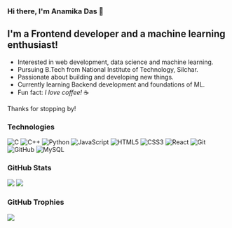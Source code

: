 ### Hi there, I'm Anamika Das 👋

## I'm a Frontend developer and a machine learning enthusiast!

- Interested in web development, data science and machine learning.
- Pursuing B.Tech from National Institute of Technology, Silchar.
- Passionate about building and developing new things.
- Currently learning Backend development and foundations of ML.
- Fun fact: *I love coffee!* ☕

Thanks for stopping by!


### Technologies
![C](https://img.shields.io/badge/c-%2300599C.svg?style=flat&logo=c&logoColor=white) ![C++](https://img.shields.io/badge/c++-%2300599C.svg?style=flat&logo=c%2B%2B&logoColor=white) ![Python](https://img.shields.io/badge/python-3670A0?style=flat&logo=python&logoColor=ffdd54) ![JavaScript](https://img.shields.io/badge/javascript-%23323330.svg?style=flat&logo=javascript&logoColor=%23F7DF1E) ![HTML5](https://img.shields.io/badge/html5-%23E34F26.svg?style=flat&logo=html5&logoColor=white) ![CSS3](https://img.shields.io/badge/css3-%231572B6.svg?style=flat&logo=css3&logoColor=white) ![React](https://img.shields.io/badge/react-%2320232a.svg?style=flat&logo=react&logoColor=%2361DAFB) ![Git](https://img.shields.io/badge/git-%23F05033.svg?style=flat&logo=git&logoColor=white) ![GitHub](https://img.shields.io/badge/github-%23121011.svg?style=flat&logo=github&logoColor=white) ![MySQL](https://img.shields.io/badge/mysql-4479A1.svg?style=flat&logo=mysql&logoColor=white)
### GitHub Stats
![](https://github-readme-stats.vercel.app/api?username=anamika-ds&theme=default&hide_border=false&include_all_commits=true&count_private=false)
![](https://github-readme-streak-stats.herokuapp.com/?user=anamika-ds&theme=default&hide_border=false)<br/>
### GitHub Trophies
![](https://github-profile-trophy.vercel.app/?username=anamika-ds&theme=monokai&no-frame=false&no-bg=false&margin-w=4)
